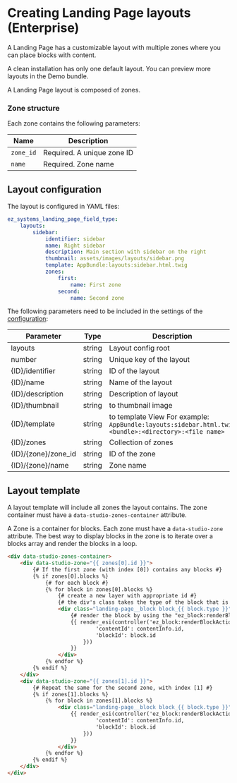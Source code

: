# Creating Landing Page layouts (Enterprise)

A Landing Page has a customizable layout with multiple zones where you can place blocks with content.

A clean installation has only one default layout. You can preview more layouts in the Demo bundle.

A Landing Page layout is composed of zones.

### Zone structure

Each zone contains the following parameters:

| Name             | Description                  |
|------------------|------------------------------|
| `zone_id` | Required. A unique zone ID |
| `name`     | Required. Zone name        |

## Layout configuration

The layout is configured in YAML files:

``` yaml
ez_systems_landing_page_field_type:
    layouts:
        sidebar:
            identifier: sidebar
            name: Right sidebar
            description: Main section with sidebar on the right
            thumbnail: assets/images/layouts/sidebar.png
            template: AppBundle:layouts:sidebar.html.twig
            zones:
                first:
                    name: First zone
                second:
                    name: Second zone
```

The following parameters need to be included in the settings of the [configuration](../guide/best_practices.md#configuration_1):

|Parameter|Type|Description|Required|
|------|------|------|------|
|layouts|string|Layout config root|Yes|
|number|string|Unique key of the layout|Yes|
|{ID}/identifier|string|ID of the layout|Yes|
|{ID}/name|string|Name of the layout|Yes|
|{ID}/description|string|Description of layout|Yes|
|{ID}/thumbnail|string|<path> to thumbnail image|Yes|
|{ID}/template|string|<path> to template View For example: `AppBundle:layouts:sidebar.html.twig`</br>`<bundle>:<directory>:<file name>`|Yes|
|{ID}/zones|string|Collection of zones|Yes|
|{ID}/{zone}/zone_id|string|ID of the zone|Yes|
|{ID}/{zone}/name|string|Zone name|Yes|

## Layout template

A layout template will include all zones the layout contains. The zone container must have a `data-studio-zones-container` attribute.

A Zone is a container for blocks. Each zone must have a `data-studio-zone` attribute.
The best way to display blocks in the zone is to iterate over a blocks array and render the blocks in a loop.

``` html
<div data-studio-zones-container>
    <div data-studio-zone="{{ zones[0].id }}">
        {# If the first zone (with index [0]) contains any blocks #}
        {% if zones[0].blocks %}
            {# for each block #}
            {% for block in zones[0].blocks %}
                {# create a new layer with appropriate id #}
                {# the div's class takes the type of the block that is placed in it #}
                <div class="landing-page__block block_{{ block.type }}">
                    {# render the block by using the "ez_block:renderBlockAction" controller #}
                    {{ render_esi(controller('ez_block:renderBlockAction', {
                            'contentId': contentInfo.id,
                            'blockId': block.id
                        }))
                    }}
                </div>
            {% endfor %}
        {% endif %}
    </div>
    <div data-studio-zone="{{ zones[1].id }}">
        {# Repeat the same for the second zone, with index [1] #}
        {% if zones[1].blocks %}
            {% for block in zones[1].blocks %}
                <div class="landing-page__block block_{{ block.type }}">
                    {{ render_esi(controller('ez_block:renderBlockAction', {
                            'contentId': contentInfo.id,
                            'blockId': block.id
                        }))
                    }}
                </div>
            {% endfor %}
        {% endif %}
    </div>
</div>
```
